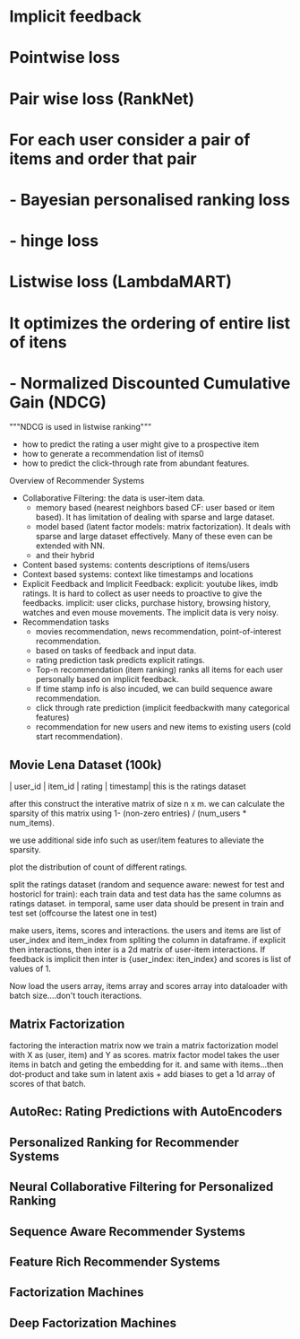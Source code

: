 # Implicit feedback
# Pointwise loss

# Pair wise loss (RankNet)
# For each user consider a pair of items and order that pair
# - Bayesian personalised ranking loss
# - hinge loss

# Listwise loss (LambdaMART)
# It optimizes the ordering of entire list of itens
# - Normalized Discounted Cumulative Gain (NDCG)

"""NDCG is used in listwise ranking"""

- how to predict the rating a user might give to a prospective item
- how to generate a recommendation list of items0
- how to predict the click-through rate from abundant features.

Overview of Recommender Systems
- Collaborative Filtering: 
  the data is user-item data.
  - memory based (nearest neighbors based CF: user based or item based). It has limitation of dealing with sparse and large dataset.
  - model based (latent factor models: matrix factorization). It deals with sparse and large dataset effectively. Many of these even can be extended with NN. 
  - and their hybrid
- Content based systems: contents descriptions of items/users
- Context based systems: context like timestamps and locations
- Explicit Feedback and Implicit Feedback:
  explicit: youtube likes, imdb ratings. It is hard to collect as user needs to proactive to give the feedbacks.
  implicit: user clicks, purchase history, browsing history, watches and even mouse movements. The implicit data is very noisy.
 - Recommendation tasks
   - movies recommendation, news recommendation, point-of-interest recommendation. 
   - based on tasks of feedback and input data. 
   - rating prediction task predicts explicit ratings.
   - Top-n recommendation (item ranking) ranks all items for each user personally based on implicit feedback.
   - If time stamp info is also incuded, we can build sequence aware recommendation.
   - click through rate prediction (implicit feedbackwith many categorical features)
   - recommendation for new users and new items to existing users (cold start recommendation).
 
## Movie Lena Dataset (100k) 
| user_id | item_id | rating | timestamp|
this is the ratings dataset

after this construct the interative matrix of size n x m. we can calculate the sparsity of this matrix using 1- (non-zero entries) / (num_users * num_items).

we use additional side info such as user/item features to alleviate the sparsity.

plot the distribution of count of different ratings.

split the ratings dataset (random and sequence aware: newest for test and hostoricl for train):
each train data and test data has the same columns as ratings dataset. in temporal, same user data should be present in train and test set (offcourse the latest one in test)

make users, items, scores and interactions. the users and items are list of user_index and item_index from spliting the column in dataframe. if explicit then interactions, then inter is a 2d matrix of user-item interactions. If feedback is implicit then inter is {user_index: iten_index} and scores is list of values of 1.

Now load the users array, items array and scores array into dataloader with batch size....don't touch iteractions.

## Matrix Factorization
factoring the interaction matrix
now we train a matrix factorization model with X as (user, item) and Y as scores.
matrix factor model takes the user items in batch and geting the embedding for it. and same with items...then dot-product and take sum in latent axis + add biases to get a 1d array of scores of that batch.

## AutoRec: Rating Predictions with AutoEncoders

## Personalized Ranking for Recommender Systems

## Neural Collaborative Filtering for Personalized Ranking

## Sequence Aware Recommender Systems

## Feature Rich Recommender Systems

## Factorization Machines

## Deep Factorization Machines

 
